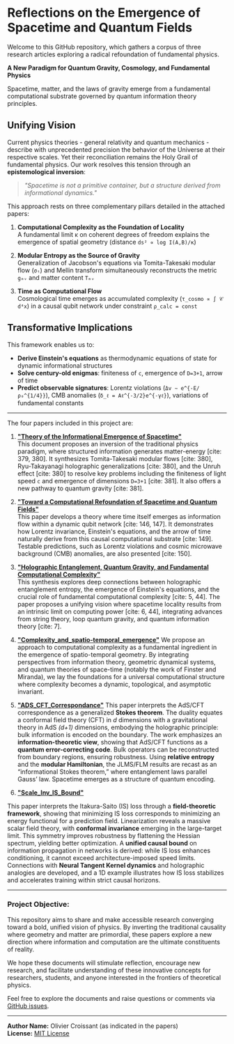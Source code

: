 # Reflections on the Emergence of Spacetime and Quantum Fields

Welcome to this GitHub repository, which gathers a corpus of three research articles exploring a radical refoundation of fundamental physics.

**A New Paradigm for Quantum Gravity, Cosmology, and Fundamental Physics**

Spacetime, matter, and the laws of gravity emerge from a fundamental computational substrate governed by quantum information theory principles.

## Unifying Vision

Current physics theories - general relativity and quantum mechanics - describe with unprecedented precision the behavior of the Universe at their respective scales. Yet their reconciliation remains the Holy Grail of fundamental physics. Our work resolves this tension through an **epistemological inversion**:

> *"Spacetime is not a primitive container, but a structure derived from informational dynamics."* 

This approach rests on three complementary pillars detailed in the attached papers:

1. **Computational Complexity as the Foundation of Locality**  
   A fundamental limit κ on coherent degrees of freedom explains the emergence of spatial geometry (distance `ds² ∝ log I(A,B)/κ`)

2. **Modular Entropy as the Source of Gravity**  
   Generalization of Jacobson's equations via Tomita-Takesaki modular flow (`σₜ`) and Mellin transform simultaneously reconstructs the metric `gₘᵥ` and matter content `Tₘᵥ`

3. **Time as Computational Flow**  
   Cosmological time emerges as accumulated complexity (`τ_cosmo ∝ ∫ 𝒞 d⁴x`) in a causal qubit network under constraint `ρ_calc = const`

## Transformative Implications

This framework enables us to:
- **Derive Einstein's equations** as thermodynamic equations of state for dynamic informational structures
- **Solve century-old enigmas**: finiteness of `c`, emergence of `D=3+1`, arrow of time
- **Predict observable signatures**: Lorentz violations (`Δv ∼ e^{-E/ρ₀^{1/4}}`), CMB anomalies (`δ_ℓ = Aℓ^{-3/2}e^{-γℓ}`), variations of fundamental constants

---

The four papers included in this project are:

1. **["Theory of the Informational Emergence of Spacetime"](./papers/Emergence_Informationelle_EspaceTemps.pdf)**  
   This document proposes an inversion of the traditional physics paradigm, where structured information generates matter-energy [cite: 379, 380]. It synthesizes Tomita-Takesaki modular flows [cite: 380], Ryu-Takayanagi holographic generalizations [cite: 380], and the Unruh effect [cite: 380] to resolve key problems including the finiteness of light speed `c` and emergence of dimensions `D=3+1` [cite: 381]. It also offers a new pathway to quantum gravity [cite: 381].

2. **["Toward a Computational Refoundation of Spacetime and Quantum Fields"](./papers/RefondationComputationelle_EspaceTemps_QFT.pdf)**  
   This paper develops a theory where time itself emerges as information flow within a dynamic qubit network [cite: 146, 147]. It demonstrates how Lorentz invariance, Einstein's equations, and the arrow of time naturally derive from this causal computational substrate [cite: 149]. Testable predictions, such as Lorentz violations and cosmic microwave background (CMB) anomalies, are also presented [cite: 150].

3. **["Holographic Entanglement, Quantum Gravity, and Fundamental Computational Complexity"](./papers/IntricationHolographique_ComplexiteComputationelle.pdf)**  
   This synthesis explores deep connections between holographic entanglement entropy, the emergence of Einstein's equations, and the crucial role of fundamental computational complexity [cite: 5, 44]. The paper proposes a unifying vision where spacetime locality results from an intrinsic limit on computing power [cite: 6, 44], integrating advances from string theory, loop quantum gravity, and quantum information theory [cite: 7].

4. **["Complexity_and_spatio-temporal_emergence"](./papers/Complexité_et_emegence_spatiotemporelle.pdf)**
   We propose an approach to computational complexity as a fundamental ingredient in the emergence of spatio-temporal geometry. By integrating perspectives from information theory, geometric dynamical systems, and quantum theories of space-time (notably the work of Finster and Miranda), we lay the foundations for a universal computational structure where complexity becomes a dynamic, topological, and asymptotic invariant.

5.  **["ADS_CFT_Correspondance"](./papers/ADS_CFT_Correspondance.pdf)**
   This paper interprets the AdS/CFT correspondence as a generalized **Stokes theorem**. The duality equates a conformal field theory (CFT) in *d* dimensions with a gravitational theory in AdS *(d+1)* dimensions, embodying the holographic principle: bulk information is encoded on the boundary. The work emphasizes an **information-theoretic view**, showing that AdS/CFT functions as a **quantum error-correcting code**. Bulk operators can be reconstructed from boundary regions,    ensuring robustness. Using **relative entropy** and the **modular Hamiltonian**, the JLMS/FLM results are recast as an “informational Stokes theorem,” where entanglement laws parallel Gauss’ law. Spacetime emerges as a structure of quantum encoding.

5.  **["Scale_Inv_IS_Bound"](./papers/Scale_Inv_IS_Bound.pdf)**

   This paper interprets the Itakura-Saito (IS) loss through a **field-theoretic framework**, showing that minimizing IS loss corresponds to minimizing an energy functional for a prediction field. Linearization reveals a massive scalar field theory, with **conformal invariance** emerging in the large-target limit. This symmetry improves robustness by flattening the Hessian spectrum, yielding better optimization. A **unified causal bound**
   on information propagation in       networks is derived: while IS loss enhances conditioning, it cannot exceed architecture-imposed speed limits. Connections with **Neural Tangent Kernel dynamics** and holographic analogies are developed, and a 1D example illustrates how IS loss stabilizes and accelerates training within strict causal horizons.


---

### Project Objective:

This repository aims to share and make accessible research converging toward a bold, unified vision of physics. By inverting the traditional causality where geometry and matter are primordial, these papers explore a new direction where information and computation are the ultimate constituents of reality.

We hope these documents will stimulate reflection, encourage new research, and facilitate understanding of these innovative concepts for researchers, students, and anyone interested in the frontiers of theoretical physics.

Feel free to explore the documents and raise questions or comments via [GitHub issues](https://github.com/your-username/your-repo/issues).

---

**Author Name:** Olivier Croissant (as indicated in the papers)  
**License:** [MIT License](LICENSE)

